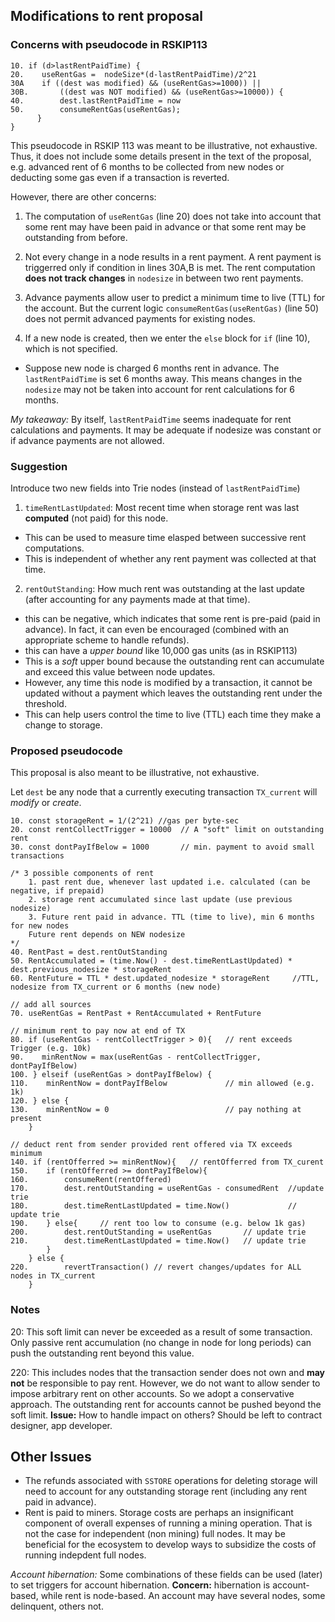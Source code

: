 ## Modifications to rent proposal


### Concerns with pseudocode in RSKIP113

```
10. if (d>lastRentPaidTime) {
20.    useRentGas =  nodeSize*(d-lastRentPaidTime)/2^21
30A    if ((dest was modified) && (useRentGas>=1000)) || 
30B.       ((dest was NOT modified) && (useRentGas>=10000)) {
40.        dest.lastRentPaidTime = now
50.        consumeRentGas(useRentGas);
      }
}
```
This pseudocode in RSKIP 113 was meant to be illustrative, not exhaustive. Thus, it does not include some details present in the text of the proposal, e.g. advanced rent of 6 months to be collected from new nodes or deducting some gas even if a transaction is reverted. 

However, there are other concerns:
1. The computation of `useRentGas` (line 20) does not take into account that some rent may have been paid in advance or that some rent may be outstanding from before.

2. Not every change in a node results in a rent payment. A rent payment is triggerred only if condition in lines 30A,B is met. The rent computation **does not track changes** in `nodesize` in between two rent payments.  

3. Advance payments allow user to predict a minimum time to live (TTL) for the account. But the current logic  `consumeRentGas(useRentGas)` (line 50) does not permit advanced payments for existing nodes.

4. If a new node is created, then we enter the `else` block for `if` (line 10), which is not specified. 
- Suppose new node is charged 6 months rent in advance. The `lastRentPaidTime` is set 6 months away. This means changes in the `nodesize` may not be taken into account for rent calculations for 6 months.

*My takeaway:* By itself, `lastRentPaidTime` seems inadequate for rent calculations and payments. It may be adequate if nodesize was constant or if advance payments are not allowed.


### Suggestion 
Introduce two new fields into Trie nodes (instead of `lastRentPaidTime`)
1. `timeRentLastUpdated`: Most recent time when storage rent was last **computed** (not paid) for this node. 
- This can be used to measure time elasped between successive rent computations.
- This is independent of whether any rent payment was collected at that time. 
2. `rentOutStanding`: How much rent was outstanding at the last update (after accounting for any payments made at that time).  
- this can be negative, which indicates that some rent is pre-paid (paid in advance). In fact, it can even be encouraged (combined with an appropriate scheme to handle refunds).
- this can have a *upper bound* like 10,000 gas units (as in RSKIP113) 
- This is a *soft* upper bound because the outstanding rent can accumulate and exceed this value between node updates. 
- However, any time this node is modified by a transaction, it cannot be updated without a payment which leaves the outstanding rent under the threshold.
- This can help users control the time to live (TTL) each time they make a change to storage.

### Proposed pseudocode
This proposal is also meant to be illustrative, not exhaustive.


Let `dest` be any node that a currently executing transaction `TX_current` will *modify* or *create*. 

```
10. const storageRent = 1/(2^21) //gas per byte-sec
20. const rentCollectTrigger = 10000  // A "soft" limit on outstanding rent
30. const dontPayIfBelow = 1000       // min. payment to avoid small transactions

/* 3 possible components of rent
    1. past rent due, whenever last updated i.e. calculated (can be negative, if prepaid)
    2. storage rent accumulated since last update (use previous nodesize)
    3. Future rent paid in advance. TTL (time to live), min 6 months for new nodes
    Future rent depends on NEW nodesize 
*/
40. RentPast = dest.rentOutStanding
50. RentAccumulated = (time.Now() - dest.timeRentLastUpdated) * dest.previous_nodesize * storageRent
60. RentFuture = TTL * dest.updated_nodesize * storageRent     //TTL, nodesize from TX_current or 6 months (new node)

// add all sources
70. useRentGas = RentPast + RentAccumulated + RentFuture 

// minimum rent to pay now at end of TX
80. if (useRentGas - rentCollectTrigger > 0){   // rent exceeds Trigger (e.g. 10k) 
90.    minRentNow = max(useRentGas - rentCollectTrigger, dontPayIfBelow)  
100. } elseif (useRentGas > dontPayIfBelow) {                           
110.    minRentNow = dontPayIfBelow             // min allowed (e.g. 1k) 
120. } else {
130.    minRentNow = 0                          // pay nothing at present
    }

// deduct rent from sender provided rent offered via TX exceeds minimum
140. if (rentOfferred >= minRentNow){   // rentOfferred from TX_curent
150.    if (rentOfferred >= dontPayIfBelow){
160.        consumeRent(rentOffered)
170.        dest.rentOutStanding = useRentGas - consumedRent  //update trie
180.        dest.timeRentLastUpdated = time.Now()             // update trie
190.    } else{     // rent too low to consume (e.g. below 1k gas)
200.        dest.rentOutStanding = useRentGas       // update trie
210.        dest.timeRentLastUpdated = time.Now()   // update trie
        }       
    } else {
220.        revertTransaction() // revert changes/updates for ALL nodes in TX_current
    }

```

### Notes

20: This soft limit can never be exceeded as a result of some transaction. Only passive rent accumulation (no change in node for long periods) can push the outstanding rent beyond this value.


220: This includes nodes that the transaction sender does not own and **may not** be responsible to pay rent. However, we do not want to allow sender to impose arbitrary rent on other accounts. So we adopt a conservative approach. The outstanding rent for accounts cannot be pushed beyond the soft limit. **Issue:** How to handle impact on others? Should be left to contract designer, app developer.




## Other Issues
- The refunds associated with `SSTORE` operations for deleting storage will need to account for any outstanding storage rent (including any rent paid in advance).
- Rent is paid to miners. Storage costs are perhaps an insignificant component of overall expenses of running a mining operation. That is not the case for independent (non mining) full nodes. It may be beneficial for the ecosystem to develop ways to subsidize the costs of running indepdent full nodes.

*Account hibernation:* Some combinations of these fields can be used (later) to set triggers for account hibernation.
**Concern:** hibernation is account-based, while rent is node-based. An account may have several nodes, some delinquent, others not.
